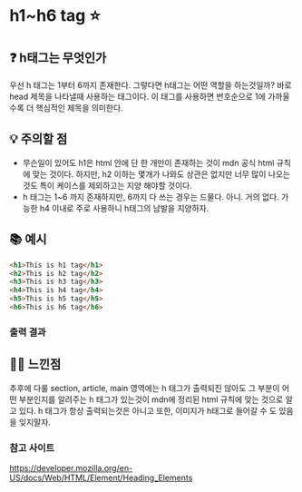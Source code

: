 # h1~h6 tag :star:

## :question: h태그는 무엇인가

우선 h 태그는 1부터 6까지 존재한다. 그렇다면 h태그는 어떤 역할을 하는것일까?
바로 head 제목을 나타낼때 사용하는 태그이다.
이 태그를 사용하면 번호순으로 1에 가까울수록 더 핵심적인 제목을 의미한다.

## :bulb: 주의할 점

- 무슨일이 있어도 h1은 html 안에 단 한 개만이 존재하는 것이 mdn 공식 html 규칙에 맞는 것이다.
  하지만, h2 이하는 몇개가 나와도 상관은 없지만 너무 많이 나오는 것도 특이 케이스를 제외하고는 지양 해야할 것이다.
- h 태그는 1~6 까지 존재하지만, 6까지 다 쓰는 경우는 드물다. 아니. 거의 없다.
  가능한 h4 이내로 주로 사용하니 h태그의 남발을 지양하자.

## :books: 예시

```html
<h1>This is h1 tag</h1>
<h2>This is h2 tag</h2>
<h3>This is h3 tag</h3>
<h4>This is h4 tag</h4>
<h5>This is h5 tag</h5>
<h6>This is h6 tag</h6>
```

### 출력 결과

## :guardsman: 느낀점

추후에 다룰 section, article, main 영역에는 h 태그가 출력되진 않아도 그 부분이 어떤 부분인지를 알려주는 h 태그가 있는것이 mdn에 정리된 html 규칙에 맞는 것으로 알고 있다. h 태그가 항상 출력되는것은 아니고 또한, 이미지가 h태그로 들어갈 수 도 있음을 잊지말자.

### 참고 사이트

https://developer.mozilla.org/en-US/docs/Web/HTML/Element/Heading_Elements
